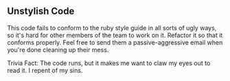## Unstylish Code

This code fails to conform to the ruby style guide in all sorts of ugly ways, so it's hard for other members of the team to work on it. Refactor it so that it conforms properly. Feel free to send them a passive-aggressive email when you're done cleaning up their mess.


Trivia Fact: The code runs, but it makes me want to claw my eyes out to read it. I repent of my sins.
